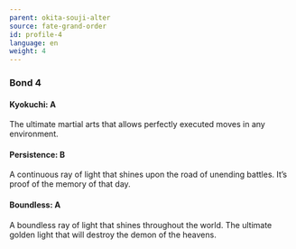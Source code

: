 ```yaml
---
parent: okita-souji-alter
source: fate-grand-order
id: profile-4
language: en
weight: 4
---
```


### Bond 4

#### Kyokuchi: A

The ultimate martial arts that allows perfectly executed moves in any environment.

#### Persistence: B

A continuous ray of light that shines upon the road of unending battles. It’s proof of the memory of that day.

#### Boundless: A

A boundless ray of light that shines throughout the world. The ultimate golden light that will destroy the demon of the heavens.
